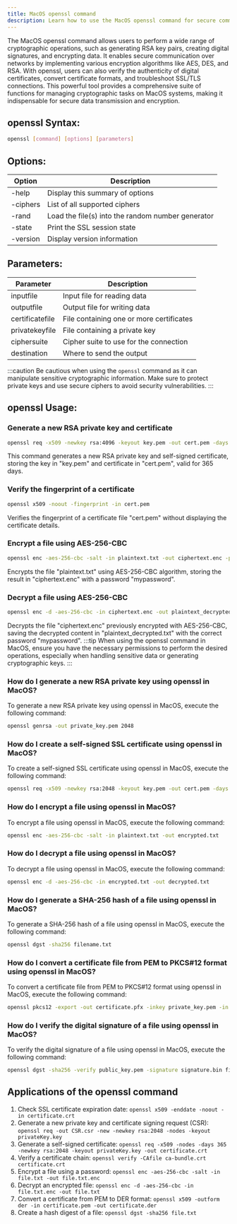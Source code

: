 ```yaml
---
title: MacOS openssl command
description: Learn how to use the MacOS openssl command for secure communication and data encryption. Explore the various options and features available.
---
```


The MacOS openssl command allows users to perform a wide range of cryptographic operations, such as generating RSA key pairs, creating digital signatures, and encrypting data. It enables secure communication over networks by implementing various encryption algorithms like AES, DES, and RSA. With openssl, users can also verify the authenticity of digital certificates, convert certificate formats, and troubleshoot SSL/TLS connections. This powerful tool provides a comprehensive suite of functions for managing cryptographic tasks on MacOS systems, making it indispensable for secure data transmission and encryption.
## openssl Syntax:
```bash
openssl [command] [options] [parameters]
```

## Options:
| Option                  | Description                               |
|-------------------------|-------------------------------------------|
| -help                   | Display this summary of options           |
| -ciphers                | List of all supported ciphers             |
| -rand                   | Load the file(s) into the random number generator |
| -state                  | Print the SSL session state               |
| -version                | Display version information               |

## Parameters:
| Parameter               | Description                               |
|-------------------------|-------------------------------------------|
| inputfile               | Input file for reading data               |
| outputfile              | Output file for writing data              |
| certificatefile         | File containing one or more certificates  |
| privatekeyfile          | File containing a private key             |
| ciphersuite             | Cipher suite to use for the connection    |
| destination             | Where to send the output                  |

:::caution
Be cautious when using the `openssl` command as it can manipulate sensitive cryptographic information. Make sure to protect private keys and use secure ciphers to avoid security vulnerabilities.
:::
## openssl Usage:
### Generate a new RSA private key and certificate
```bash
openssl req -x509 -newkey rsa:4096 -keyout key.pem -out cert.pem -days 365
```
This command generates a new RSA private key and self-signed certificate, storing the key in "key.pem" and certificate in "cert.pem", valid for 365 days.

### Verify the fingerprint of a certificate
```bash
openssl x509 -noout -fingerprint -in cert.pem
```
Verifies the fingerprint of a certificate file "cert.pem" without displaying the certificate details.

### Encrypt a file using AES-256-CBC
```bash
openssl enc -aes-256-cbc -salt -in plaintext.txt -out ciphertext.enc -pass pass:mypassword
```
Encrypts the file "plaintext.txt" using AES-256-CBC algorithm, storing the result in "ciphertext.enc" with a password "mypassword".

### Decrypt a file using AES-256-CBC
```bash
openssl enc -d -aes-256-cbc -in ciphertext.enc -out plaintext_decrypted.txt -pass pass:mypassword
```
Decrypts the file "ciphertext.enc" previously encrypted with AES-256-CBC, saving the decrypted content in "plaintext_decrypted.txt" with the correct password "mypassword".
:::tip
When using the openssl command in MacOS, ensure you have the necessary permissions to perform the desired operations, especially when handling sensitive data or generating cryptographic keys.
:::

### How do I generate a new RSA private key using openssl in MacOS?
To generate a new RSA private key using openssl in MacOS, execute the following command:
```bash
openssl genrsa -out private_key.pem 2048
```

### How do I create a self-signed SSL certificate using openssl in MacOS?
To create a self-signed SSL certificate using openssl in MacOS, execute the following command:
```bash
openssl req -x509 -newkey rsa:2048 -keyout key.pem -out cert.pem -days 365
```

### How do I encrypt a file using openssl in MacOS?
To encrypt a file using openssl in MacOS, execute the following command:
```bash
openssl enc -aes-256-cbc -salt -in plaintext.txt -out encrypted.txt
```

### How do I decrypt a file using openssl in MacOS?
To decrypt a file using openssl in MacOS, execute the following command:
```bash
openssl enc -d -aes-256-cbc -in encrypted.txt -out decrypted.txt
```

### How do I generate a SHA-256 hash of a file using openssl in MacOS?
To generate a SHA-256 hash of a file using openssl in MacOS, execute the following command:
```bash
openssl dgst -sha256 filename.txt
```

### How do I convert a certificate file from PEM to PKCS#12 format using openssl in MacOS?
To convert a certificate file from PEM to PKCS#12 format using openssl in MacOS, execute the following command:
```bash
openssl pkcs12 -export -out certificate.pfx -inkey private_key.pem -in cert.pem
```

### How do I verify the digital signature of a file using openssl in MacOS?
To verify the digital signature of a file using openssl in MacOS, execute the following command:
```bash
openssl dgst -sha256 -verify public_key.pem -signature signature.bin file.txt
```

## Applications of the openssl command

1. Check SSL certificate expiration date: `openssl x509 -enddate -noout -in certificate.crt`
2. Generate a new private key and certificate signing request (CSR): `openssl req -out CSR.csr -new -newkey rsa:2048 -nodes -keyout privateKey.key`
3. Generate a self-signed certificate: `openssl req -x509 -nodes -days 365 -newkey rsa:2048 -keyout privateKey.key -out certificate.crt`
4. Verify a certificate chain: `openssl verify -CAfile ca-bundle.crt certificate.crt`
5. Encrypt a file using a password: `openssl enc -aes-256-cbc -salt -in file.txt -out file.txt.enc`
6. Decrypt an encrypted file: `openssl enc -d -aes-256-cbc -in file.txt.enc -out file.txt`
7. Convert a certificate from PEM to DER format: `openssl x509 -outform der -in certificate.pem -out certificate.der`
8. Create a hash digest of a file: `openssl dgst -sha256 file.txt`